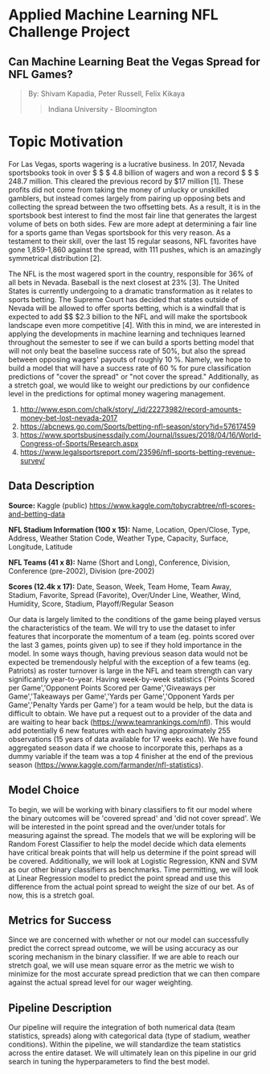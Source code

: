 # Applied Machine Learning NFL Challenge Project

## Can Machine Learning Beat the Vegas Spread for NFL Games?

> By: Shivam Kapadia, Peter Russell, Felix Kikaya
> > Indiana University - Bloomington

# Topic Motivation

For Las Vegas, sports wagering is a lucrative business. In 2017, Nevada sportsbooks took in over $ \$ $ 4.8 billion of wagers and won a record $ \$ $ 248.7 million. This cleared the previous record by $17 million [1]. These profits did not come from taking the money of unlucky or unskilled gamblers, but instead comes largely from pairing up opposing bets and collecting the spread between the two offsetting bets. As a result, it is in the sportsbook best interest to find the most fair line that generates the largest volume of bets on both sides. Few are more adept at determining a fair line for a sports game than Vegas sportsbook for this very reason. As a testament to their skill, over the last 15 regular seasons, NFL favorites have gone 1,859-1,860 against the spread, with 111 pushes, which is an amazingly symmetrical distribution [2].

The NFL is the most wagered sport in the country, responsible for 36\% of all bets in Nevada. Baseball is the next closest at 23\% [3]. The United States is currently undergoing to a dramatic transformation as it relates to sports betting. The Supreme Court has decided that states outside of Nevada will be allowed to offer sports betting, which is a windfall that is expected to add $\$ $2.3 billion to the NFL and will make the sportsbook landscape even more competitive [4]. With this in mind, we are interested in applying the developments in machine learning and techniques learned throughout the semester to see if we can build a sports betting model that will not only beat the baseline success rate of 50\%, but also the spread between opposing wagers' payouts of roughly 10 \%. Namely, we hope to build a model that will have a success rate of 60 \% for pure classification predictions of "cover the spread" or "not cover the spread." Additionally, as a stretch goal, we would like to weight our predictions by our confidence level in the predictions for optimal money wagering management.

1. http://www.espn.com/chalk/story/_/id/22273982/record-amounts-money-bet-lost-nevada-2017
2. https://abcnews.go.com/Sports/betting-nfl-season/story?id=57617459
3. https://www.sportsbusinessdaily.com/Journal/Issues/2018/04/16/World-Congress-of-Sports/Research.aspx
4. https://www.legalsportsreport.com/23596/nfl-sports-betting-revenue-survey/

## Data Description

**Source:** Kaggle (public) https://www.kaggle.com/tobycrabtree/nfl-scores-and-betting-data

**NFL Stadium Information (100 x 15):** Name, Location, Open/Close, Type, Address, Weather Station Code, Weather Type, Capacity, Surface, Longitude, Latitude

**NFL Teams (41 x 8):** Name (Short and Long), Conference, Division, Conference (pre-2002), Division (pre-2002)

**Scores (12.4k x 17):** Date, Season, Week, Team Home, Team Away, Stadium, Favorite, Spread (Favorite), Over/Under Line, Weather, Wind, Humidity, Score, Stadium, Playoff/Regular Season

Our data is largely limited to the conditions of the game being played versus the characteristics of the team. We will try to use the dataset to infer features that incorporate the momentum of a team (eg. points scored over the last 3 games, points given up) to see if they hold importance in the model. In some ways though, having previous season data would not be expected be tremendously helpful with the exception of a few teams (eg. Patriots) as roster turnover is large in the NFL and team strength can vary significantly year-to-year. Having week-by-week statistics ('Points Scored per Game','Opponent Points Scored per Game','Giveaways per Game','Takeaways per Game','Yards per Game','Opponent Yards per Game','Penalty Yards per Game') for a team would be help, but the data is difficult to obtain. We have put a request out to a provider of the data and are waiting to hear back (https://www.teamrankings.com/nfl). This would add potentially 6 new features with each having approximately 255 observations (15 years of data available for 17 weeks each).
We have found aggregated season data if we choose to incorporate this, perhaps as a dummy variable if the team was a top 4 finisher at the end of the previous season (https://www.kaggle.com/farmander/nfl-statistics).

## Model Choice

To begin, we will be working with binary classifiers to fit our model where the binary outcomes will be 'covered spread' and 'did not cover spread'. We will be interested in the point spread and the over/under totals for measuring against the spread.
The models that we will be exploring will be Random Forest Classifier to help the model decide which data elements have critical break points that will help us determine if the point spread will be covered. Additionally, we will look at Logistic Regression, KNN and SVM as our other binary classifiers as benchmarks.
Time permitting, we will look at Linear Regression model to predict the point spread and use this difference from the actual point spread to weight the size of our bet. As of now, this is a stretch goal.

## Metrics for Success
Since we are concerned with whether or not our model can successfully predict the correct spread outcome, we will be using accuracy as our scoring mechanism in the binary classifier.
If we are able to reach our stretch goal, we will use mean square error as the metric we wish to minimize for the most accurate spread prediction that we can then compare against the actual spread level for our wager weighting.

## Pipeline Description
Our pipeline will require the integration of both numerical data (team statistics, spreads) along with categorical data (type of stadium, weather conditions). Within the pipeline, we will standardize the team statistics across the entire dataset. We will ultimately lean on this pipeline in our grid search in tuning the hyperparameters to find the best model.